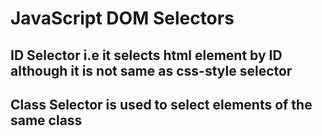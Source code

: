 # JavaScript DOM Selectors

## ID Selector i.e it selects html element by ID although it is not same as css-style selector

## Class Selector is used to select elements of the same class

